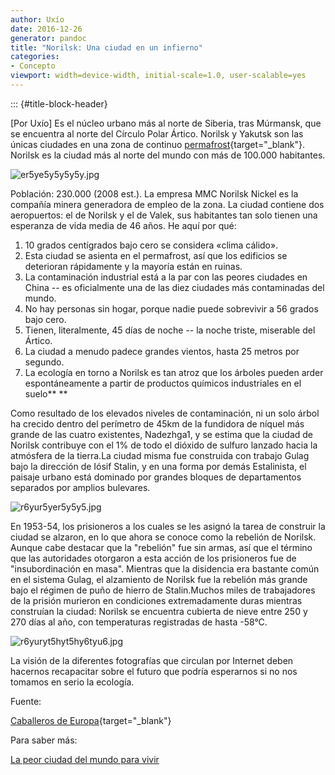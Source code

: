 ```yaml
---
author: Uxío
date: 2016-12-26
generator: pandoc
title: "Norilsk: Una ciudad en un infierno"
categories:
- Concepto
viewport: width=device-width, initial-scale=1.0, user-scalable=yes
---
```


::: {#title-block-header}

\[Por Uxío\] Es el núcleo urbano más al norte de Siberia, tras Múrmansk,
que se encuentra al norte del Círculo Polar Ártico. Norilsk y Yakutsk
son las únicas ciudades en una zona de continuo
[permafrost](http://es.wikipedia.org/wiki/Permafrost){target="_blank"}.
Norilsk es la ciudad más al norte del mundo con más de 100.000
habitantes.

![er5ye5y5y5y5y.jpg](http://4.bp.blogspot.com/__mADelK4o78/TSnW4H6Ze6I/AAAAAAAAH0s/FfxXjyWfXlY/s640/er5ye5y5y5y5y.jpg?v=1304369344530)

Población: 230.000 (2008 est.). La empresa MMC Norilsk Nickel es la
compañía minera generadora de empleo de la zona. La ciudad contiene dos
aeropuertos: el de Norilsk y el de Valek, sus habitantes tan solo tienen
una esperanza de vida media de 46 años. He aquí por qué:

1.  10 grados centígrados bajo cero se considera «clima cálido».
2.  Esta ciudad se asienta en el permafrost, así que los edificios se
    deterioran rápidamente y la mayoría están en ruinas.
3.  La contaminación industrial está a la par con las peores ciudades en
    China -- es oficialmente una de las diez ciudades más contaminadas
    del mundo.
4.  No hay personas sin hogar, porque nadie puede sobrevivir a 56 grados
    bajo cero.
5.  Tienen, literalmente, 45 días de noche -- la noche triste, miserable
    del Ártico.
6.  La ciudad a menudo padece grandes vientos, hasta 25 metros por
    segundo.
7.  La ecología en torno a Norilsk es tan atroz que los árboles pueden
    arder espontáneamente a partir de productos químicos industriales en
    el suelo** **

Como resultado de los elevados niveles de contaminación, ni un solo
árbol ha crecido dentro del perímetro de 45km de la fundidora de níquel
más grande de las cuatro existentes, Nadezhga1, y se estima que la
ciudad de Norilsk contribuye con el 1% de todo el dióxido de sulfuro
lanzado hacia la atmósfera de la tierra.La ciudad misma fue construida
con trabajo Gulag bajo la dirección de Iósif Stalin, y en una forma por
demás Estalinista, el paisaje urbano está dominado por grandes bloques
de departamentos separados por amplios bulevares.

![r6yur5yer5y5y5.jpg](http://1.bp.blogspot.com/__mADelK4o78/TSnW5OcnuAI/AAAAAAAAH00/RCsJUnBjKxs/s640/r6yur5yer5y5y5.jpg?v=1304369371567)

En 1953-54, los prisioneros a los cuales se les asignó la tarea de
construir la ciudad se alzaron, en lo que ahora se conoce como la
rebelión de Norilsk. Aunque cabe destacar que la "rebelión" fue sin
armas, así que el término que las autoridades otorgaron a esta acción de
los prisioneros fue de "insubordinación en masa". Mientras que la
disidencia era bastante común en el sistema Gulag, el alzamiento de
Norilsk fue la rebelión más grande bajo el régimen de puño de hierro de
Stalin.Muchos miles de trabajadores de la prisión murieron en
condiciones extremadamente duras mientras construían la ciudad: Norilsk
se encuentra cubierta de nieve entre 250 y 270 días al año, con
temperaturas registradas de hasta -58°C.

![r6yuryt5hyt5hy6tyu6.jpg](http://3.bp.blogspot.com/__mADelK4o78/TSnW8DPlnMI/AAAAAAAAH1Q/ExehzWGIy5o/s640/r6yuryt5hyt5hy6tyu6.jpg?v=1304369420702)

La visión de la diferentes fotografías que circulan por Internet deben
hacernos recapacitar sobre el futuro que podría esperarnos si no nos
tomamos en serio la ecología.

Fuente:

[Caballeros de
Europa](http://www.caballerosdeeuropa.net/t4605-la-contaminada-ciudad-de-norilsk-siberia){target="_blank"}

Para saber más:

[La peor ciudad del mundo para
vivir](http://www.abc.es/20110111/medios-redes/abci-ciudad-peor-vivir-201101110843.html)
